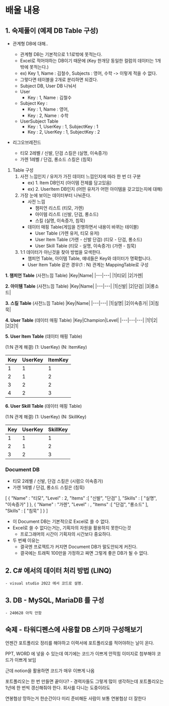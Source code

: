 # 배울 내용
## 1. 숙제풀이 (예제 DB Table 구성)

- 관계형 DB에 대해..
  -  관계형 DB는 기본적으로 1:1로밖에 못적는다.
  -  Excel로 적어야하는 DB이기 때문에 (Key 한개당 동일한 컬럼의 데이터는 1개밖에 못적는다.)
  -  ex) Key 1, Name : 김철수, Subjects : 영어, 수학 -> 이렇게 적을 수 없다.
  -  그렇다면 테이블을 2개로 분리하면 되겠다.
  -  Subject DB, User DB 나눠서
  -  User 
     -  Key : 1, Name : 김철수
  -  Subject Key : 
     -  Key : 1, Name : 영어,
     -  Key : 2, Name : 수학
  -  UserSubject Table
     -  Key : 1, UserKey : 1, SubjectKey : 1
     -  Key : 2, UserKey : 1, SubjectKey : 2

- 리그오브레전드
  - 티모 2레벨 / 신발, 단검   스킬은 (실명, 이속증가)
  - 가렌 1레벨 / 단검, 롱소드   스킬은 (침묵)

 1. Table 구성
     1. 사전 느낌인지 / 유저가 가진 데이터 느낌인지에 따라 한 번 더 구분
         - ex) 1. Item DB인지 (아이템 전체를 담고있음)
         - ex) 2. UserItem DB인지 (어떤 유저가 어떤 아이템을 갖고있는지에 대해)
     2. 가장 눈에 보이는 데이터부터 나눠준다.
         - 사전 느낌
             - 챔피언 리스트 (티모, 가렌)
             - 아이템 리스트 (신발, 단검, 롱소드)
             - 스킬 (실명, 이속증가, 침묵)
         - 데이터 매핑 Table(게임을 진행하면서 내용이 바뀌는 테이블)
             - User Table (가렌 유저, 티모 유저)
             - User Item Table (가렌 - 신발 단검) (티모 - 단검, 롱소드)
             - User Skill Table (티모 - 실명, 이속증가) (가렌 - 침묵)
     3. 1:1 데이터가 아닌것을 찾아 방법을 모색한다.
         - 챔피언 Table, 아이템 Table, 얘네들은 Key와 데이터가 명확합니다.
         - User Item Table 같은 경우(1 : N) 관계는 MappingTable로 구성

**1. 챔피언 Table** (사전느낌 Table)
|Key|Name|
|---|---|
|1|티모|
|2|가렌|

**2. 아이템 Table** (사전느낌 Table)
|Key|Name|
|---|---|
|1|신발|
|2|단검|
|3|롱소드|

**3. 스킬 Table** (사전느낌 Table)
|Key|Name|
|---|---|
|1|실명|
|2|이속증가|
|3|침묵|

**4. User Table** (데이터 매핑 Table)
|Key|Champion|Level|
|---|---|---|
|1|1|2|
|2|2|1|

**5. User Item Table** (데이터 매핑 Table)

(1:N 관계 해결)
(1: UserKey)
(N: ItemKey)

|Key|UserKey|ItemKey|
|---|---|---|
|1|1|1|
|2|1|2|
|3|2|2|
|4|2|3|

**6. User Skill Table** (데이터 매핑 Table)

(1:N 관계 해결)
(1: UserKey)
(N: SkillKey)

|Key|UserKey|SkillKey|
|---|---|---|
|1|1|1|
|2|1|2|
|3|2|3|



### Document DB
 - 티모 2레벨 / 신발, 단검   스킬은 (시렴으 이속증가)
 - 가렌 1레벨 / 단검, 롱소드  스킬은 (침묵)
  
[
    {
        "Name" : "티모",
        "Level" : 2,
        "Items" :[
            "신발",
            "단검"
        ],
        "Skills" : [
            "실명",
            "이속증가"
        ]
    },
    {
        "Name" : "가렌",
        "Level" : ,
        "Items" :[
            "단검",
            "롱소드"
        ],
        "Skills" : [
            "침묵"
        ]
    }
]

 - 이 Document DB는 기본적으로 Excel로 쓸 수 없다.
 - Excel로 쓸 수 없다는거는, 기획자의 자원을 활용하지 못한다는것
   - 프로그래머의 시간이 기획자의 시간보다 중요하다.
 - 두 번째 이유는 
   - 결국엔 프로젝트가 커지면 Document DB가 말도안되게 커진다.
   - 결국에는 트래픽 100만을 가정하고 짜면 그렇게 좋은 DB가 될 수 없다.


## 2. C# 에서의 데이터 처리 방법 (LINQ)
    - visual studio 2022 에서 코드로 설명.


## 3. DB - MySQL, MariaDB 를 구성
    - 240628 아직 안함


## 숙제 - 타워디펜스에 사용할 DB 스키마 구성해보기





언젠간 포트폴리오 정리를 해야하고
이력서에 포트폴리오를 적어야하는 날이 온다.

PPT, WORD 에 넣을 수 있는데 여기에는 코드가 이쁘게 안적힘
이미지로 첨부해야 코드가 이쁘게 보임

근데 notion을 활용하면 코드가 매우 이쁘게 나옴

포트폴리오는 한 번 만들면 끝이다? - 경력자들도 그렇게 많이 생각하는데
포트폴리오는 1년에 한 번씩 갱신해줘야 한다.
회사를 다니는 도중이라도

연봉협상 망하는거 한순간이다
미리 준비해둔 사람이 보통 연봉협상 더 잘한다